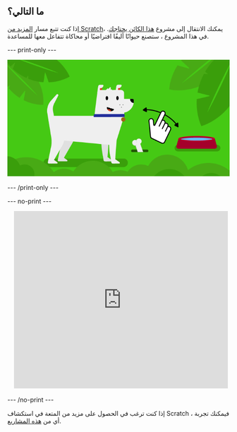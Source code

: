 ## ما التالي؟

إذا كنت تتبع مسار [المزيد من Scratch](https://projects.raspberrypi.org/en/raspberrypi/more-scratch)، يمكنك الانتقال إلى مشروع [هذا الكائن يحتاجك](https://projects.raspberrypi.org/en/projects/this-sprite-needs-you). في هذا المشروع ، ستصنع حيوانًا أليفًا افتراضيًا أو محاكاة تتفاعل معها للمساعدة.

--- print-only ---

![هذا الكائن يحتاجك](images/this-sprite-needs-you-project.png)

--- /print-only ---

--- no-print ---

<div class="scratch-preview" style="margin-left: 15px;">
  <iframe allowtransparency="true" width="485" height="402" src="https://scratch.mit.edu/projects/embed/530008968/?autostart=false" frameborder="0"></iframe>
</div>

--- /no-print ---

إذا كنت ترغب في الحصول على مزيد من المتعة في استكشاف Scratch ، فيمكنك تجربة أي من [هذه المشاريع](https://projects.raspberrypi.org/en/projects?software%5B%5D=scratch&curriculum%5B%5D=%201).
